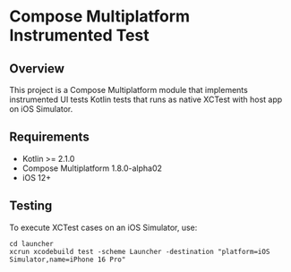 # Compose Multiplatform Instrumented Test

## Overview

This project is a Compose Multiplatform module that implements instrumented UI tests Kotlin tests that runs as native XCTest with host app on iOS Simulator.

## Requirements

- Kotlin >= 2.1.0
- Compose Multiplatform 1.8.0-alpha02
- iOS 12+

## Testing

To execute XCTest cases on an iOS Simulator, use:

```shell
cd launcher 
xcrun xcodebuild test -scheme Launcher -destination "platform=iOS Simulator,name=iPhone 16 Pro"
```
